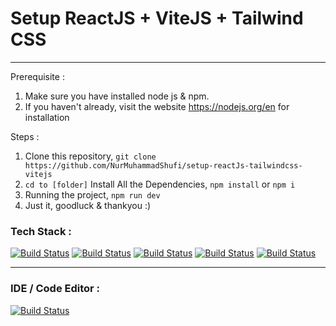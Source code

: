 # Setup ReactJS + ViteJS + Tailwind CSS
----------------------------------------------------
Prerequisite :
1. Make sure you have installed node js & npm.
2. If you haven't already, visit the website https://nodejs.org/en for installation

Steps :
1. Clone this repository, `git clone https://github.com/NurMuhammadShufi/setup-reactJs-tailwindcss-vitejs`
2. `cd to [folder]` Install All the Dependencies, `npm install` or `npm i`
3. Running the project, `npm run dev`
4. Just it, goodluck & thankyou :)

### Tech Stack :
[![Build Status](https://img.shields.io/badge/React-20232A?style=for-the-badge&logo=react&logoColor=61DAFB)](link)
[![Build Status](https://img.shields.io/badge/JavaScript-F7DF1E?style=for-the-badge&logo=javascript&logoColor=black
)](link)
[![Build Status](https://img.shields.io/badge/Tailwind_CSS-38B2AC?style=for-the-badge&logo=tailwind-css&logoColor=white)](https://tailwindcss.com/) 
[![Build Status](https://img.shields.io/badge/Vite-B73BFE?style=for-the-badge&logo=vite&logoColor=FFD62E)](link) 
[![Build Status](https://img.shields.io/badge/Node.js-43853D?style=for-the-badge&logo=node.js&logoColor=white)](link)

----------------------------------------------------
### IDE / Code Editor :
[![Build Status](https://img.shields.io/badge/Visual_Studio_Code-0078D4?style=for-the-badge&logo=visual%20studio%20code&logoColor=white)](link)